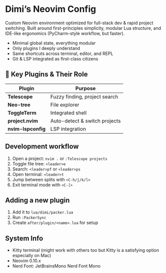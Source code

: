 # Dimi’s Neovim Config

Custom Neovim environment optimized for full-stack dev & rapid project switching.
Built around first-principles simplicity, modular Lua structure, and IDE-like ergonomics (PyCharm-style workflow, but faster).

- Minimal global state, everything modular
- Only plugins I deeply understand
- Same shortcuts across terminal, editor, and REPL
- Git & LSP integrated as first-class citizens

## 🔌 Key Plugins & Their Role

| Plugin | Purpose |
|---------|----------|
| **Telescope** | Fuzzy finding, project search 
| **Neo-tree** | File explorer 
| **ToggleTerm** | Integrated shell 
| **project.nvim** | Auto-detect & switch projects 
| **nvim-lspconfig** | LSP integration


## Development workflow
1. Open a project: `nvim .` or `:Telescope projects`
2. Toggle file tree: `<leader>e`
3. Search: `<leader>pf` or `<leader>ps`
4. Open terminal: `<leader>t`
5. Jump between splits with `<C-h/j/k/l>`
6. Exit terminal mode with `<C-[>`

## Adding a new plugin
1. Add it to `lua/dimi/packer.lua`
2. Run `:PackerSync`
3. Create `after/plugin/<name>.lua` for setup

## System Info
- Kitty terminal (might work with others too but Kitty is a satisfying option especially on Mac)
- Neovim 0.10.x
- Nerd Font: JetBrainsMono Nerd Font Mono
